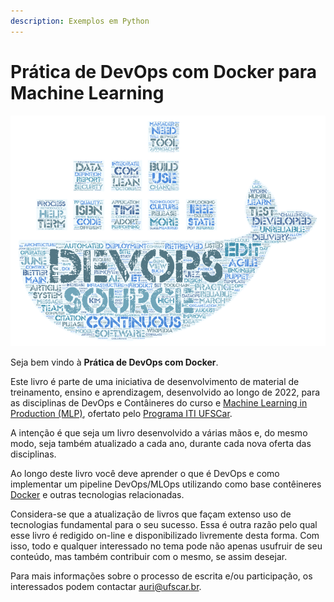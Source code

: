 ```yaml
---
description: Exemplos em Python
---
```


# Prática de DevOps com Docker para Machine Learning

![](.gitbook/assets/capa-devops.png)

Seja bem vindo à **Prática de DevOps com Docker**.

Este livro é parte de uma iniciativa de desenvolvimento de material de treinamento, ensino e aprendizagem, desenvolvido ao longo de 2022, para as disciplinas de DevOps e Contâineres do curso e [Machine Learning in Production (MLP)](https://iti.ufscar.mba/mlp), ofertato pelo [Programa ITI UFSCar](https://iti.ufscar.mba).

A intenção é que seja um livro desenvolvido a várias mãos e, do mesmo modo, seja também atualizado a cada ano, durante cada nova oferta das disciplinas.

Ao longo deste livro você deve aprender o que é DevOps e como implementar um pipeline DevOps/MLOps utilizando como base contêineres [Docker](https://www.docker.com) e outras tecnologias relacionadas.

Considera-se que a atualização de livros que façam extenso uso de tecnologias fundamental para o seu sucesso. Essa é outra razão pelo qual esse livro é redigido on-line e disponibilizado livremente desta forma. Com isso, todo e qualquer interessado no tema pode não apenas usufruir de seu conteúdo, mas também contribuir com o mesmo, se assim desejar.

Para mais informações sobre o processo de escrita e/ou participação, os interessados podem contactar [auri@ufscar.br](mailto:auri@ufscar.br).
